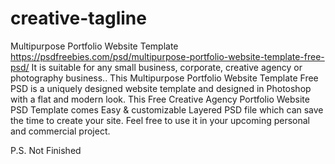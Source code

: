 # creative-tagline
Multipurpose Portfolio Website Template
https://psdfreebies.com/psd/multipurpose-portfolio-website-template-free-psd/
It is suitable for any small business, corporate, creative agency or photography business.. This Multipurpose Portfolio Website Template Free PSD is a uniquely designed website template and designed in Photoshop with a flat and modern look. This Free Creative Agency Portfolio Website PSD Template comes Easy & customizable Layered PSD file which can save the time to create your site. Feel free to use it in your upcoming personal and commercial project.



P.S. Not Finished
